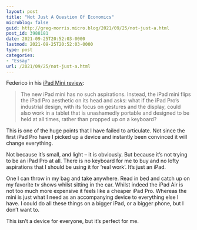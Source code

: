 ```yaml
---
layout: post
title: "Not Just A Question Of Economics"
microblog: false
guid: http://greg-morris.micro.blog/2021/09/25/not-just-a.html
post_id: 3988181
date: 2021-09-25T20:52:03-0000
lastmod: 2021-09-25T20:52:03-0000
type: post
categories:
- "Essay"
url: /2021/09/25/not-just-a.html
---
```

<!--kg-card-begin: html--><p>Federico in his <a href="https://www.macstories.net/stories/ipad-mini-review-small-wonder/">iPad Mini review</a>:</p>
<blockquote><p>
  The new iPad mini has no such aspirations. Instead, the iPad mini flips the iPad Pro aesthetic on its head and asks: what if the iPad Pro’s industrial design, with its focus on gestures and the display, could also work in a tablet that is unashamedly portable and designed to be held at all times, rather than propped up on a keyboard?
</p></blockquote>
<p>This is one of the huge points that I have failed to articulate. Not since the first iPad Pro have I picked up a device and instantly been convinced it will change everything.</p>
<p>Not because it’s small, and light – it is obviously. But because it’s not trying to be an iPad Pro at all. There is no keyboard for me to buy and no lofty aspirations that I should be using it for ‘real work’. It’s just an iPad.</p>
<p>One I can throw in my bag and take anywhere. Read in bed and catch up on my favorite tv shows whilst sitting in the car. Whilst indeed the iPad Air is not too much more expensive it feels like a cheaper iPad Pro. Whereas the mini is just what I need as an accompanying device to everything else I have. I could do all these things on a bigger iPad, or a bigger phone, but I don’t want to.</p>
<p>This isn’t a device for everyone, but it’s perfect for me.</p>
<!--kg-card-end: html-->
